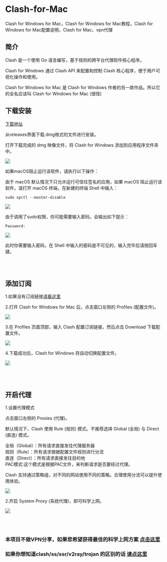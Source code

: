 # Clash-for-Mac  
Clash for Windows for Mac，Clash for Windows for Mac教程，Clash for Windows for Mac配置说明，Clash for Mac，vpn代理


简介
----

Clash 是一个使用 Go 语言编写，基于规则的跨平台代理软件核心程序。  

Clash for Windows 通过 Clash API 来配置和控制 Clash 核心程序，便于用户可视化操作和使用。  

Clash for Windows for Mac 是 Clash for Windows 作者的另一款作品。所以它的全名应该叫 Clash for Windows for Mac (很怪)  



下载安装
----

[下载地址](https://github.com/Fndroid/clash_for_windows_pkg/releases)  

从releases界面下载.dmg格式的文件进行安装。  

打开下载完成的 dmg 映像文件，将 Clash for Windows 添加到应用程序文件夹中。  

![](https://i.postimg.cc/wMtrdgWG/1.png)  

如果macOS阻止运行该软件，请执行以下操作：  

由于 macOS 默认情况下只允许运行可信任签名的应用，如果 macOS 阻止运行该软件，请打开 macOS 终端，在新建的终端 Shell 中输入：  

`sudo spctl --master-disable`

![](https://i.postimg.cc/9FD2WjRV/2.png)  

由于调用了sudo权限，你可能需要输入密码，会输出如下提示：  

`Password:`

![](https://i.postimg.cc/nzV8N8by/3.png)  


此时你需要输入密码，在 Shell 中输入的密码是不可见的，输入完毕后请按回车键。  




<br/>
<br/>

添加订阅
----

1.如果没有订阅链接[请看这里](https://github.com/githubvpn007/v2rayNvpn#%E8%8A%82%E7%82%B9%E5%88%86%E4%BA%AB)  

2.打开 Clash for Windows for Mac 后，点击窗口左侧的 Profiles (配置文件)。

![](https://i.postimg.cc/7YGFFMdZ/4.png)   



3.在 Profiles 页面顶部，输入 Clash 配置订阅链接，然后点击 Download 下载配置文件。  

![](https://i.postimg.cc/wxGK4bWr/5.png)   


4.下载成功后，Clash for Windows 将自动切换配置文件。


![](https://i.postimg.cc/TYzzf5vq/6.png)   



<br/>
<br/>


开启代理
---

1.设置代理模式  

点击窗口左侧的 Proxies (代理)。  

默认情况下，Clash 使用 Rule (规则) 模式。不推荐选择 Global (全局) 与 Direct (直连) 模式。  

全局（Global）：所有请求直接发往代理服务器  
规则（Rule）：所有请求根据配置文件规则进行分流  
直连（Direct）：所有请求直接发往目的地  
PAC模式:这个模式是根据PAC文件，来判断请求是否要经过代理。


Clash 支持通过策略组，对不同的网站使用不同的策略。合理使用分流可以提升使用体验。

![](https://i.postimg.cc/fyF63Jts/7.png)   



2.开启 System Proxy (系统代理)，即可科学上网。  


![](https://i.postimg.cc/bw1KJYzX/8.png)   


<br/>
<br/>



### 本项目不做VPN分享，如果您希望获得最佳的科学上网方案 [点击这里](https://github.com/githubvpn007/v2rayNvpn)  

### 如果你想知道clash/ss/ssr/v2ray/trojan 的区别的话 [请点这里](https://github.com/githubvpn007/proxy)

